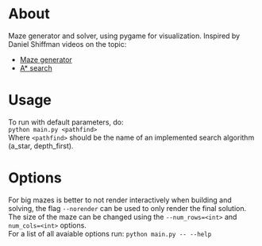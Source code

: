 # About
Maze generator and solver, using pygame for visualization.
Inspired by Daniel Shiffman videos on the topic:
* [Maze generator](https://www.youtube.com/watch?v=HyK_Q5rrcr4)
* [A* search](https://www.youtube.com/watch?v=aKYlikFAV4k)

# Usage
To run with default parameters, do:  
`python main.py <pathfind>`  
Where `<pathfind>` should be the name of an implemented search algorithm (a_star, depth_first).

# Options
For big mazes is better to not render interactively when building and solving, the flag `--norender` can be used to only render the final solution.  
The size of the maze can be changed using the `--num_rows=<int>` and `num_cols=<int>` options.  
For a list of all avaiable options run: `python main.py -- --help`
